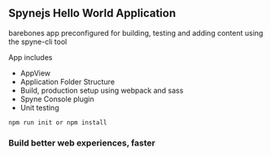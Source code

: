 ##  Spynejs Hello World Application
 barebones app preconfigured for building, testing and adding content using the spyne-cli tool

App includes
* AppView
* Application Folder Structure
* Build, production setup using webpack and sass
* Spyne Console plugin
* Unit testing 

```
npm run init or npm install
```

### Build better web experiences, faster
